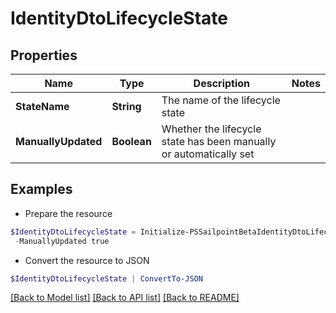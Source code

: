 # IdentityDtoLifecycleState
## Properties

Name | Type | Description | Notes
------------ | ------------- | ------------- | -------------
**StateName** | **String** | The name of the lifecycle state | 
**ManuallyUpdated** | **Boolean** | Whether the lifecycle state has been manually or automatically set | 

## Examples

- Prepare the resource
```powershell
$IdentityDtoLifecycleState = Initialize-PSSailpointBetaIdentityDtoLifecycleState  -StateName active `
 -ManuallyUpdated true
```

- Convert the resource to JSON
```powershell
$IdentityDtoLifecycleState | ConvertTo-JSON
```

[[Back to Model list]](../README.md#documentation-for-models) [[Back to API list]](../README.md#documentation-for-api-endpoints) [[Back to README]](../README.md)


